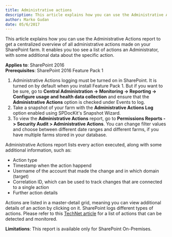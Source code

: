 ```yaml
---
title: Administrative actions
description: This article explains how you can use the Administrative Actions report to get a centralized overview of all administrative actions made on your SharePoint farm.
author: Marko Gudan
date: 05/6/2017
---
```


This article explains how you can use the Administrative Actions report to get a centralized overview of all administrative actions made on your SharePoint farm. It enables you too see a list of actions an Administrator, with some additional data about the specific action.

__Applies to__: SharePoint 2016  
__Prerequisites__: SharePoint 2016 Feature Pack 1  
1. Administrative Actions logging must be turned on in SharePoint. It is turned on by default when you install Feature Pack 1. But if you want to be sure, go to __Central Administration -> Monitoring -> Reporting -> Configure usage and health data collection__ and ensure that the __Administrative Actions__ option is checked under Events to log. 
1. Take a snapshot of your farm with the __Administrative Actions Log__ option enabled using SPDocKit's Snapshot Wizard.  
1. To view the __Administrative Actions__ report, go to __Permissions Reports -> Security Audit > Administrative Actions__. You can change filter values and choose between different date ranges and different farms, if you have multiple farms stored in your database.

Administrative Actions report lists every action executed, along with some additional information, such as:  
* Action type 
* Timestamp when the action happend 
* Username of the account that made the change and in which domain (target) 
* Correlation ID, which can be used to track changes that are connected to a single action
* Further action details 

Actions are listed in a master-detail grid, meaning you can view additional details of an action by clicking on it. SharePoint logs different types of actions. Please refer to this [TechNet article](https://technet.microsoft.com/en-us/library/mt790698(v=office.16).aspx#Anchor_6) for a list of actions that can be detected and monitored. 

__Limitations__: This report is available only for SharePoint On-Premises.
